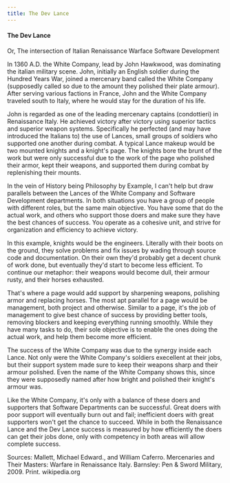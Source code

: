 ```yaml
---
title: The Dev Lance
---
```

#### The Dev Lance
Or, The intersection of Italian Renaissance Warface Software Development

In 1360 A.D. the White Company, lead by John Hawkwood, was dominating the
italian military scene.  John, initially an English soldier during the Hundred
Years War, joined a mercenary band called the White Company (supposedly called
so due to the amount they polished their plate armour).  After serving various
factions in France, John and the White Company traveled south to Italy, where
he would stay for the duration of his life.

John is regarded as one of the leading mercenary captains (condottieri) in
Renaissance Italy.  He achieved victory after victory using superior tactics
and superior weapon systems.  Specifically he perfected (and may have
introduced the Italians to) the use of Lances, small groups of soldiers who
supported one another during combat.  A typical Lance makeup would be two
mounted knights and a knight's page.  The knights bore the brunt of the work
but were only successful due to the work of the page who polished their armor,
kept their weapons, and supported them during combat by replenishing their
mounts.

In the vein of History being Philosophy by Example, I can't help but draw
parallels between the Lances of the White Company and Software Development
departments.  In both situations you have a group of people with different
roles, but the same main objective.  You have some that do the actual work,
and others who support those doers and make sure they have the best chances of
success.  You operate as a cohesive unit, and strive for organization and
efficiency to achieve victory.

In this example, knights would be the engineers.  Literally with their boots on
the ground, they solve problems and fix issues by wading through source code
and documentation.  On their own they'd probably get a decent chunk of work
done, but eventually they'd start to become less efficient.  To continue our
metaphor: their weapons would become dull, their armour rusty, and their horses
exhausted.

That's where a page would add support by sharpening weapons, polishing armor
and replacing horses.  The most apt parallel for a page would be management,
both project and otherwise.  Similar to a page, it's the job of management to
give best chance of success by providing better tools, removing blockers and
keeping everything running smoothly.  While they have many tasks to do, their
sole objective is to enable the ones doing the actual work, and help them
become more efficient.

The success of the White Company was due to the synergy inside each Lance.  Not
only were the White Company's soldiers execellent at their jobs, but their
support system made sure to keep their weapons sharp and their armour polished.
Even the name of the White Company shows this, since they were supposedly named
after how bright and polished their knight's armour was.

Like the White Company, it's only with a balance of these doers and supporters
that Software Departments can be successful.  Great doers with poor support
will eventually burn out and fail; inefficient doers with great supporters
won't get the chance to succeed.  While in both the Renaissance Lance and the
Dev Lance success is measured by how efficiently the doers can get their jobs
done, only with competency in both areas will allow complete success.


Sources: 
Mallett, Michael Edward., and William Caferro. Mercenaries and Their Masters: Warfare in Renaissance Italy. Barnsley: Pen & Sword Military, 2009. Print.
wikipedia.org
